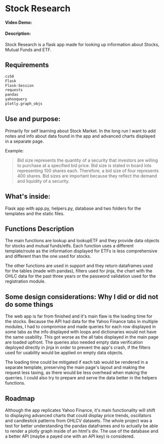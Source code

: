 # Stock Research
#### Video Demo:  <URL HERE>
#### Description:

Stock Research is a flask app made for looking up information about Stocks, Mutual Funds and ETF.

## Requirements

```bash
cs50
Flask
Flask-Session
requests
pandas
yahooquery
plotly.graph_objs
```

## Use and purpose:
Primarily for self learning about Stock Market. In the long run I want to add notes and info about data found in the app and advanced charts displayed in a separate page.

Example:
> Bid size represents the quantity of a security that investors are willing to purchase at a specified bid price. Bid size is stated in board lots representing 100 shares each. Therefore, a bid size of four represents 400 shares. Bid sizes are important because they reflect the demand and liquidity of a security.


## What's inside:

Flask app with app.py, helpers.py, database and two folders for the templates and the static files.

## Functions Description

The main functions are lookup and lookupETF and they provide data objects for stocks and mutual funds/etfs. Each function uses a different template/route as the information displayed for ETFs is less comprehensive and different than the one used for stocks.

The other functions are used in support and they return dataframes used for the tables (made with pandas), filters used for jinja, the chart with the OHLC data for the past three years or the password validation used for the registration module.

## Some design considerations: Why I did or did not do some things

The web app is far from finished and it's main flaw is the loading time for the stocks. Because the API had data  for the Yahoo Finance tabs in multiple modules, I had to compromise and made queries for each row displayed in some tabs as the info displayed with loops and dictionaries would not have the same usability. This got worse as the all tabs displayed in the main page are loaded upfront. The queries also needed empty data verification deployed directly in jinja in order to prevent the app's crash, if the filters used for usability would be applied on empty data objects.

The loading time could be mitigated if each tab would be rendered in a separate template, preserving the main page's layout and  making the request less taxing, as there would be less overhead when making the querries. I could also try to prepare and serve the data better in the helpers functions.



## Roadmap

Although the app replicates Yahoo Finance, it's main functionality will shift to displaying advanced charts that could display price trends, oscillators and candlestick patterns from OHLCV datasets. The whole project was a test for better understanding the pandas dataframes and to actually be able to render a plotly graph inside of an html's div. The use of the database and a better API (maybe a payed one with an API key) is considered.
